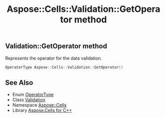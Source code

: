﻿---
title: Aspose::Cells::Validation::GetOperator method
linktitle: GetOperator
second_title: Aspose.Cells for C++ API Reference
description: 'Aspose::Cells::Validation::GetOperator method. Represents the operator for the data validation in C++.'
type: docs
weight: 600
url: /cpp/aspose.cells/validation/getoperator/
---
## Validation::GetOperator method


Represents the operator for the data validation.

```cpp
OperatorType Aspose::Cells::Validation::GetOperator()
```

## See Also

* Enum [OperatorType](../../operatortype/)
* Class [Validation](../)
* Namespace [Aspose::Cells](../../)
* Library [Aspose.Cells for C++](../../../)
